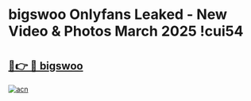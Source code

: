# bigswoo Onlyfans Leaked - New Video & Photos March 2025 !cui54

# <h2><a href="https://5e5m4l.iuczelnia.edu.pl?title=bigswoo&ref=cui54">🔗👉 🔴 bigswoo</a></h2>

[![acn](https://github.com/user-attachments/assets/0f9c940e-d8b0-45ae-aac7-cd30a18b3e1c)](https://5e5m4l.iuczelnia.edu.pl?title=bigswoo&ref=cui54)

